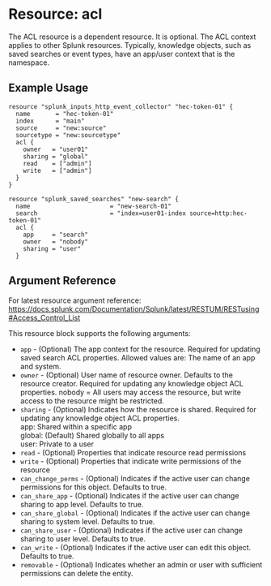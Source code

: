 # Resource: acl
The ACL resource is a dependent resource. It is optional. The ACL context applies to other Splunk resources.
Typically, knowledge objects, such as saved searches or event types, have an app/user context that is the namespace.

## Example Usage
```
resource "splunk_inputs_http_event_collector" "hec-token-01" {
  name       = "hec-token-01"
  index      = "main"
  source     = "new:source"
  sourcetype = "new:sourcetype"
  acl {
    owner   = "user01"
    sharing = "global"
    read    = ["admin"]
    write   = ["admin"]
  }
}

resource "splunk_saved_searches" "new-search" {
  name                      = "new-search-01"
  search                    = "index=user01-index source=http:hec-token-01"
  acl {
    app     = "search"
    owner   = "nobody"
    sharing = "user"
  }
```

## Argument Reference
For latest resource argument reference: https://docs.splunk.com/Documentation/Splunk/latest/RESTUM/RESTusing#Access_Control_List

This resource block supports the following arguments:
* `app` - (Optional) The app context for the resource. Required for updating saved search ACL properties. Allowed values are: The name of an app and system.
* `owner` - (Optional) User name of resource owner. Defaults to the resource creator. Required for updating any knowledge object ACL properties. nobody = All users may access the resource, but write access to the resource might be restricted.
* `sharing` - (Optional) Indicates how the resource is shared. Required for updating any knowledge object ACL properties.
<br>app: Shared within a specific app<br>global: (Default) Shared globally to all apps<br>user: Private to a user
* `read` - (Optional) Properties that indicate resource read permissions
* `write` - (Optional) Properties that indicate write permissions of the resource
* `can_change_perms` - (Optional) Indicates if the active user can change permissions for this object. Defaults to true.
* `can_share_app` - (Optional) Indicates if the active user can change sharing to app level. Defaults to true.
* `can_share_global` - (Optional) Indicates if the active user can change sharing to system level. Defaults to true.
* `can_share_user` - (Optional) Indicates if the active user can change sharing to user level. Defaults to true.
* `can_write` - (Optional) Indicates if the active user can edit this object. Defaults to true.
* `removable` - (Optional) Indicates whether an admin or user with sufficient permissions can delete the entity.

